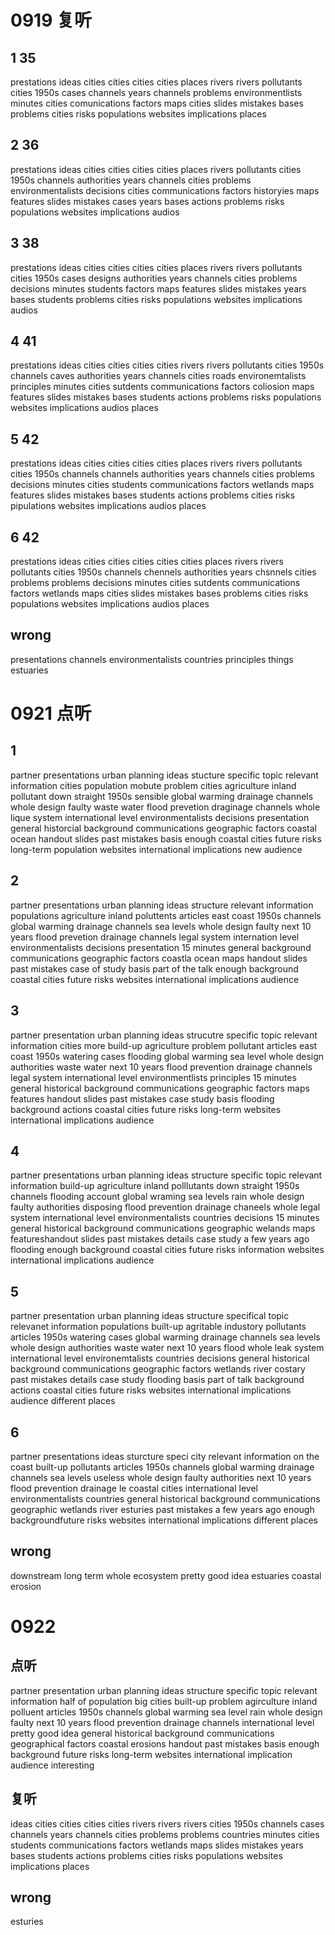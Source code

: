 # 0919 复听

## 1 35

prestations
ideas
cities
cities
cities
cities
places
rivers
rivers
pollutants
cities
1950s
cases
channels
years
channels
problems
environmentlists
minutes
cities
comunications
factors
maps
cities
slides
mistakes
bases
problems
cities
risks
populations
websites
implications
places

## 2 36

prestations
ideas
cities
cities
cities
cities
places
rivers
pollutants
cities
1950s
channels
authorities
years
channels
cities
problems
environmentalists
decisions
cities
communications
factors
historyies
maps
features
slides
mistakes
cases
years
bases
actions
problems
risks
populations
websites
implications
audios

## 3 38

prestations
ideas
cities
cities
cities
cities
places
rivers
rivers
pollutants
cities
1950s
cases
designs
authorities
years
channels
cities
problems
decisions
minutes
students
factors
maps
features
slides
mistakes
years
bases
students
problems
cities
risks
populations
websites
implications
audios

## 4 41

prestations
ideas
cities
cities
cities
cities
rivers
rivers
pollutants
cities
1950s
channels
caves
authorities
years
channels
cities
roads
environemtalists
principles
minutes
cities
sutdents
communications
factors
coliosion
maps
features
slides
mistakes
bases
students
actions
problems
risks
populations
websites
implications
audios
places

## 5 42

prestations
ideas
cities
cities
cities
cities
places
rivers
rivers
pollutants
cities
1950s
channels
channels
authorities
years
channels
cities
problems
decisions
minutes
cities
students
communications
factors
wetlands
maps
features
slides
mistakes
bases
students
actions
problems
cities
risks
pipulations
websites
implications
audios
places

## 6 42

prestations
ideas
cities
cities
cities
cities
cities
places
rivers
rivers
pollutants
cities
1950s
channels
chennels
authorities
years
chsnnels
cities
problems
problems
decisions
minutes
cities
sutdents
communications
factors
wetlands
maps
cities
slides
mistakes
bases
problems
cities
risks
populations
websites
implications
audios
places

## wrong

presentations
channels
environmentalists
countries
principles
things
estuaries

# 0921 点听

## 1

partner
presentations
urban planning
ideas
stucture
specific topic
relevant information
cities
population
mobute
problem
cities
agriculture
inland
pollutant
down straight
1950s
sensible
global warming
drainage channels
whole design
faulty
waste water
flood prevetion
draginage channels
whole lique system
international level
environmentalists
decisions
presentation
general historcial background
communications
geographic factors
coastal ocean
handout
slides
past mistakes
basis
enough
coastal cities
future risks
long-term population
websites
international implications
new audience

## 2

partner
presentations
urban planning
ideas
structure
relevant information
populations
agriculture
inland
poluttents
articles
east coast
1950s
channels
global warming
drainage channels
sea levels
whole design
faulty
next 10 years
flood prevetion
drainage channels
legal system
internation level
environmentalists
decisions
presentation
15 minutes
general background
communications
geographic factors
coastla ocean
maps
handout
slides
past mistakes
case of study
basis
part of the talk
enough background
coastal cities
future risks
websites
international implications
audience

## 3

partner
presentation
urban planning
ideas
strucutre
specific topic
relevant information
cities
more build-up
agriculture
problem
pollutant
articles
east coast
1950s
watering cases flooding
global warming
sea level
whole design
authorities
waste water
next 10 years
flood prevention
drainage channels
legal system
international level
environmentlists
principles
15 minutes
general historical background
communications
geographic factors
maps
features
handout
slides
past mistakes
case study
basis
flooding
background
actions
coastal cities
future risks
long-term
websites
international implications
audience

## 4

partner
presentations
urban planning
ideas
structure
specific topic
relevant information
build-up
agriculture
inland
polllutants
down straight
1950s
channels
flooding
account
global wraming
sea levels
rain
whole design faulty
authorities
disposing
flood prevention
drainage chaneels
whole legal system
international level
environmentalists
countries
decisions
15 minutes
general historical background
communications
geographic
welands
maps
featureshandout
slides
past mistakes
details
case study
a few years ago
flooding
enough background
coastal cities
future risks
information
websites
international implications
audience

## 5

partner
presentation
urban planning
ideas
structure
specifical topic
relevanet information
populations
built-up
agritable industory
pollutants
articles
1950s
watering cases
global warming
drainage channels
sea levels
whole design
authorities
waste water
next 10 years
flood
whole leak system
international level
environemtalists
countries
decisions
general historical background
communications
geographic factors
wetlands
river costary
past mistakes
details
case study
flooding
basis
part of talk
background
actions
coastal cities
future risks
websites
international implications
audience
different places

## 6

partner
presentations
ideas
sturcture
speci
city
relevant information
on the coast
built-up
pollutants
articles
1950s
channels
global warming
drainage channels
sea levels
useless
whole design
faulty
authorities
next 10 years
flood prevention
drainage
le
coastal cities
international level
environmentalists
countries
general historical background
communications
geographic
wetlands
river esturies
past mistakes
a few years ago
enough backgroundfuture risks
websites
international implications
different places

## wrong

downstream
long term
whole ecosystem
pretty good idea
estuaries
coastal erosion

# 0922

## 点听
partner
presentation
urban planning
ideas
structure
specific topic
relevant information
half of population
big cities
built-up
problem
agirculture
inland
polluent
articles
1950s
channels
global warming
sea level
rain
whole design
faulty
next 10 years
flood prevention
drainage channels
international level
pretty good idea
general historical background
communications
geographical factors
coastal erosions
handout
past mistakes
basis
enough background
future risks
long-term
websites
international implication
audience
interesting

## 复听
ideas
cities
cities
cities
cities
rivers
rivers
rivers
cities
1950s
channels
cases
channels
years
channels
cities
problems
problems
countries
minutes
cities
students
communications
factors
wetlands
maps
slides
mistakes
years
bases
students
actions
problems
cities
risks
populations
websites
implications
places


## wrong
esturies